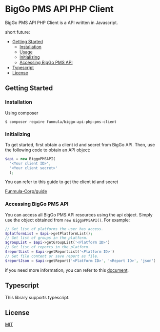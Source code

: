 # BigGo PMS API PHP Client


BigGo PMS API PHP Client is a API written in Javascript.

short future:

- [Getting Started](#getting-started)
  - [Installation](#installation)
  - [Usage](#usage)
  - [Initializing](#initializing)
  - [Accessing BigGo PMS API](#accessing-biggo-pms-api)
- [Typescript](#typescript)
- [License](#license)

## Getting Started

### Installation

Using composer

```shell
$ composer require funmula/biggo-api-php-pms-client
```
### Initializing

To get started, first obtain a client id and secret from BigGo API. Then, use the following code to obtain an API object:

```php
$api = new BiggoPMSAPI(
  '<Your client ID>',
  '<Your client secret>'
  );
```

You can refer to this guide to get the client id and secret

[Funmula-Corp/guide](https://github.com/Funmula-Corp/guide)

### Accessing BigGo PMS API

You can access all BigGo PMS API resources using the api object. Simply use the object obtained from `new BiggoPMSAPI()`. For example:

```php
// Get list of platforms the user has access.
$platformList = $api->getPlatformList();
// Get list of groups in the platform.
$groupList = $api->getGroupList('<Platform ID>')
// Get list of reports in the platform.
$reportList = $api->getReportList('<Platform ID>')
// Get file content or save report as file.
$reportJson = $api->getReport('<Platform ID>', '<Report ID>', 'json')
```

if you need more information, you can refer to this [document](./doc/README.md).
## Typescript

This library supports typescript.

## License

[MIT](./LICENSE)
